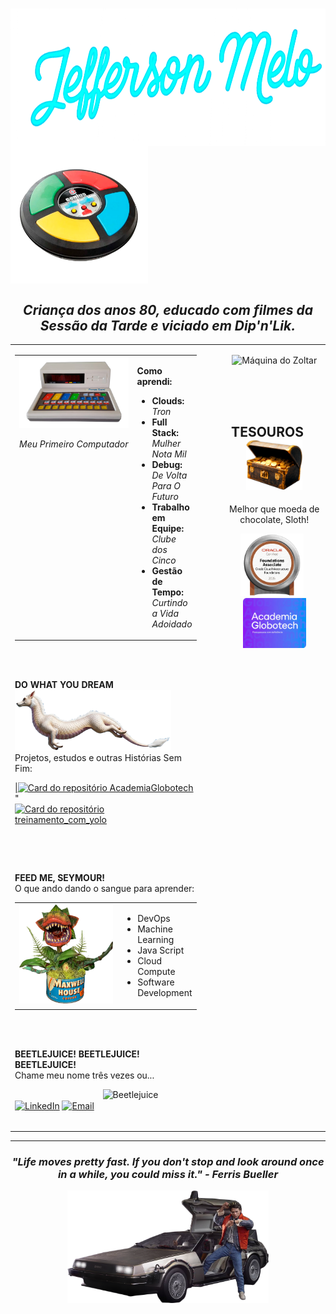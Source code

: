 <h1><img src="https://github.com/JeffersonPenPen/jeffersonpenpen/blob/main/assets/jmneon.png?raw=true" height="220"" valign="middle"> <img src="https://github.com/JeffersonPenPen/jeffersonpenpen/blob/main/assets/Genius.png?raw=true" height="220" valign="middle"> </h1>

<h2 align="center"><i>Criança dos anos 80, educado com filmes da Sessão da Tarde e viciado em Dip'n'Lik.</i></h2>
     
<table width="100%" border="0" style="border: none; margin: 0; padding: 0;">
<tr valign="top">
<td width="65%" style="padding-right: 30px;">

<table width="100%" border="0" style="border: none;">
<tr valign="top">
<td width="220">
<img src="https://github.com/JeffersonPenPen/jeffersonpenpen/blob/main/assets/Pense%20Bem.png?raw=true" alt="Pense Bem" width="200"/>
<p align="center"><i>Meu Primeiro Computador</i></p>
</td>
<td>
<p><strong>Como aprendi:</strong></p>
<ul>
<li><strong>Clouds:</strong> <i>Tron</i></li>
<li><strong>Full Stack:</strong> <i>Mulher Nota Mil</i></li>
<li><strong>Debug:</strong> <i>De Volta Para O Futuro</i></li>
<li><strong>Trabalho em Equipe:</strong> <i>Clube dos Cinco</i></li>
<li><strong>Gestão de Tempo:</strong> <i>Curtindo a Vida Adoidado</i></li>
</ul>
</td>
</tr>
</table>
<br><br>

   <table width="100%" border="0" style="border: none;">
        <tr valign="top">
            <p><strong>DO WHAT YOU DREAM</strong><img src="https://github.com/JeffersonPenPen/jeffersonpenpen/blob/main/assets/Falkor.png?raw=true" alt="Falkor from The NeverEnding Story" width="250"/><br></strong>
Projetos, estudos e outras Histórias Sem Fim:</p>
<p>
<a href="https://github.com/JeffersonPenPen/AcademiaGlobotech">|<img src="https://github-readme-stats.vercel.app/api/pin/?username=JeffersonPenPen&repo=AcademiaGlobotech&theme=dark" alt="Card do repositório AcademiaGlobotech"/> </a>"
<a href="https://github.com/JeffersonPenPen/treinamento_com_yolo"> <img src="https://github-readme-stats.vercel.app/api/pin/?username=JeffersonPenPen&repo=treinamento_com_yolo&theme=dark" alt="Card do repositório treinamento_com_yolo" /> </a>
</p>
</td>
</tr>
</table>

<br><br>
<p><strong>FEED ME, SEYMOUR!</strong>
<br>O que ando dando o sangue para aprender:</p>
<table width="100%" border="0" style="border: none; margin: 0; padding: 0;">
  <tr valign="top">
    <td width="160">
      <img src="https://github.com/JeffersonPenPen/jeffersonpenpen/blob/main/assets/Audrey.png?raw=true" alt="Audrey II" width="150"/>
    </td>
    <td>
      <ul>
        <li>DevOps</li>
        <li>Machine Learning</li>
        <li>Java Script</li>
        <li>Cloud Compute</li>
        <li>Software Development</li>
      </ul>
    </td>
  </tr>
</table>

<br><br>

<p><strong>BEETLEJUICE! BEETLEJUICE! BEETLEJUICE!</strong><br>
Chame meu nome três vezes ou...</p>
   <table width="100%" border="0" style="border: none;">
        <tr valign="top">
          <p><img src="https://i.ibb.co/5hRRvH0x/bettleverde.png" alt="Beetlejuice" valign="middle" align="right" width="150"/><br>
              <a href="URL_DO_SEU_LINKEDIN" target="blank"><img align="center" src="https://raw.githubusercontent.com/rahuldkjain/github-profile-readme-generator/master/src/images/icons/Social/linked-in-alt.svg" alt="LinkedIn" height="30" width="40" /></a>
              <a href="mailto:SEU_EMAIL@gmail.com" target="blank"><img align="center" src="https://simpleicons.org/icons/gmail.svg" alt="Email" height="30" width="40" /></a>
            </p>
                  </tr>
      </table>



  <td width="35%" style="padding-left: 20px;">
      <p align="center">
        <img src="https://i.ibb.co/XrPQQ0D8/Zoltar-0.jpg" alt="Máquina do Zoltar" width="400"/>
      </p>
      <br><br><br>
      <div align="center">
        <p valign="middle"><h2><strong>TESOUROS</strong> &nbsp;&nbsp;&nbsp; <a href="https://github.com/arquivosdojefferson/arquivosdojefferson/blob/main/zoltar/coin-found.md">
  <img src="https://github.com/JeffersonPenPen/jeffersonpenpen/blob/main/assets/bau.png?raw=true" alt="Goonies Treasure" width="90"/>
</a></h2>Melhor que moeda de chocolate, Sloth!</p>
            <p> <img src="https://github.com/JeffersonPenPen/jeffersonpenpen/blob/main/assets/OCI.png?raw=true" alt="Oracle Cloud Infrastructure Foundations Associate 2025" height="100"/>&nbsp;&nbsp;
        <img src="https://github.com/JeffersonPenPen/jeffersonpenpen/blob/main/assets/Academia.png?raw=true" alt="Academia Globotech" height="80"/></p>
      </div>
    </td>
  </tr>
</table>

<hr>

<div align="center">
  <h3><i>"Life moves pretty fast. If you don't stop and look around once in a while, you could miss it." - Ferris Bueller</i></h3>
  <img src="https://github.com/JeffersonPenPen/jeffersonpenpen/blob/main/assets/Delorean.png?raw=true" alt="DeLorean" height="180"/>
  <br><br>
</div>
